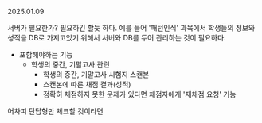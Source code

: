 
2025.01.09

서버가 필요한가?
	필요하긴 할듯 하다.
	예를 들어 '패턴인식' 과목에서 학생들의 정보와 성적을 DB로 가지고있기 위해서 서버와 DB를 두어 관리하는 것이 필요하다.

- 포함해야하는 기능
	- 학생의 중간, 기말고사 관련
		- 학생의 중간, 기말고사 시험지 스캔본
		- 스캔본에 따른 채점 결과(성적)
		- 정확히 채점하지 못한 문제가 있다면 채점자에게 '재채점 요청' 기능

어차피 단답형만 체크할 것이라면 
